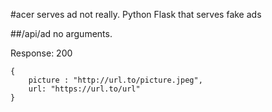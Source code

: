 #acer serves ad
not really. Python Flask that serves fake ads

##/api/ad
no arguments.

Response: 200
```
{
    picture : "http://url.to/picture.jpeg",
    url: "https://url.to/url"
}
```
